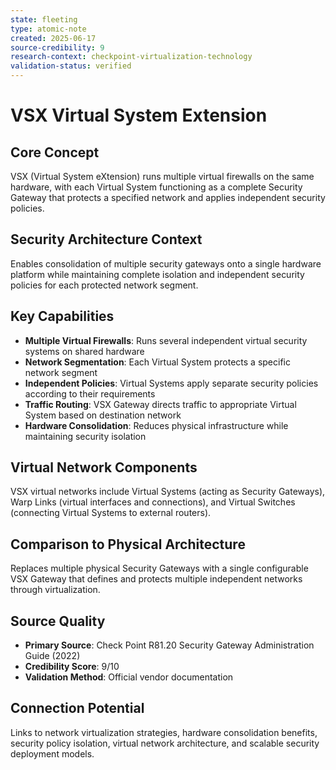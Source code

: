 ```yaml
---
state: fleeting
type: atomic-note
created: 2025-06-17
source-credibility: 9
research-context: checkpoint-virtualization-technology
validation-status: verified
---
```


# VSX Virtual System Extension

## Core Concept
VSX (Virtual System eXtension) runs multiple virtual firewalls on the same hardware, with each Virtual System functioning as a complete Security Gateway that protects a specified network and applies independent security policies.

## Security Architecture Context
Enables consolidation of multiple security gateways onto a single hardware platform while maintaining complete isolation and independent security policies for each protected network segment.

## Key Capabilities
- **Multiple Virtual Firewalls**: Runs several independent virtual security systems on shared hardware
- **Network Segmentation**: Each Virtual System protects a specific network segment
- **Independent Policies**: Virtual Systems apply separate security policies according to their requirements
- **Traffic Routing**: VSX Gateway directs traffic to appropriate Virtual System based on destination network
- **Hardware Consolidation**: Reduces physical infrastructure while maintaining security isolation

## Virtual Network Components
VSX virtual networks include Virtual Systems (acting as Security Gateways), Warp Links (virtual interfaces and connections), and Virtual Switches (connecting Virtual Systems to external routers).

## Comparison to Physical Architecture
Replaces multiple physical Security Gateways with a single configurable VSX Gateway that defines and protects multiple independent networks through virtualization.

## Source Quality
- **Primary Source**: Check Point R81.20 Security Gateway Administration Guide (2022)
- **Credibility Score**: 9/10
- **Validation Method**: Official vendor documentation

## Connection Potential
Links to network virtualization strategies, hardware consolidation benefits, security policy isolation, virtual network architecture, and scalable security deployment models.